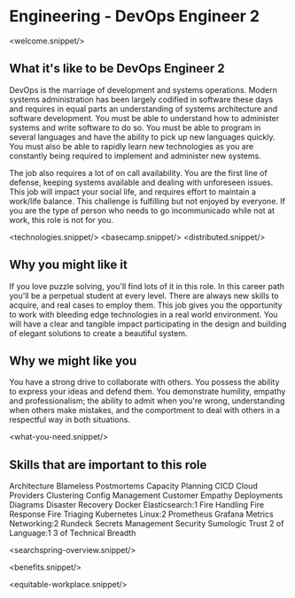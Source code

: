 # Engineering - DevOps Engineer 2
<welcome.snippet/>

## What it's like to be DevOps Engineer 2
DevOps is the marriage of development and systems operations. Modern systems administration has been largely codified in software these days and requires in equal parts an understanding of systems architecture and software development. You must be able to understand how to administer systems and write software to do so. You must be able to program in several languages and have the ability to pick up new languages quickly. You must also be able to rapidly learn new technologies as you are constantly being required to implement and administer new systems.

The job also requires a lot of on call availability. You are the first line of defense, keeping systems available and dealing with unforeseen issues. This job will impact your social life, and requires effort to maintain a work/life balance. This challenge is fulfilling but not enjoyed by everyone.  If you are the type of person who needs to go incommunicado while not at work, this role is not for you.


<technologies.snippet/>
<basecamp.snippet/>
<distributed.snippet/>

## Why you might like it
If you love puzzle solving, you'll find lots of it in this role. In this career path you'll be a perpetual student at every level. There are always new skills to acquire, and real cases to employ them. This job gives you the opportunity to work with bleeding edge technologies in a real world environment. You will have a clear and tangible impact participating in the design and building of elegant solutions to create a beautiful system.

## Why we might like you
You have a strong drive to collaborate with others. You possess the ability to express your ideas and defend them. You demonstrate humility, empathy and professionalism; the ability to admit when you're wrong, understanding when others make mistakes, and the comportment to deal with others in a respectful way in both situations.

<what-you-need.snippet/>

## Skills that are important to this role

<skills>
Architecture
Blameless Postmortems
Capacity Planning
CICD
Cloud Providers
Clustering
Config Management
Customer Empathy
Deployments
Diagrams
Disaster Recovery
Docker
Elasticsearch:1
Fire Handling
Fire Response
Fire Triaging
Kubernetes
Linux:2
Prometheus
Grafana
Metrics
Networking:2
Rundeck
Secrets Management
Security
Sumologic
Trust
2 of Language:1
3 of Technical Breadth
</skills>

<inherit doc="engineering-devops-1.md"/>

<searchspring-overview.snippet/>

<benefits.snippet/>

<equitable-workplace.snippet/>

